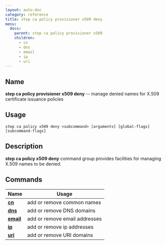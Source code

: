 ```yaml
---
layout: auto-doc
category: reference
title: step ca policy provisioner x509 deny
menu:
  docs:
    parent: step ca policy provisioner x509
    children:
      - cn
      - dns
      - email
      - ip
      - uri
---
```


## Name
**step ca policy provisioner x509 deny** -- manage denied names for X.509 certificate issuance policies

## Usage

```raw
step ca policy x509 deny <subcommand> [arguments] [global-flags] [subcommand-flags]
```

## Description

**step ca policy x509 deny** command group provides facilities for managing X.509 names to be denied.

## Commands


| Name | Usage |
|---|---|
| **[cn](cn/)** | add or remove common names |
| **[dns](dns/)** | add or remove DNS domains |
| **[email](email/)** | add or remove email addresses |
| **[ip](ip/)** | add or remove ip addresses |
| **[uri](uri/)** | add or remove URI domains |

